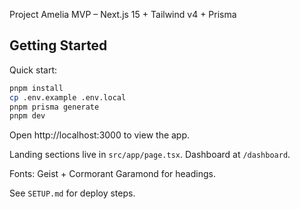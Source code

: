 Project Amelia MVP – Next.js 15 + Tailwind v4 + Prisma

## Getting Started

Quick start:

```bash
pnpm install
cp .env.example .env.local
pnpm prisma generate
pnpm dev
```

Open http://localhost:3000 to view the app.

Landing sections live in `src/app/page.tsx`. Dashboard at `/dashboard`.

Fonts: Geist + Cormorant Garamond for headings.

See `SETUP.md` for deploy steps.
